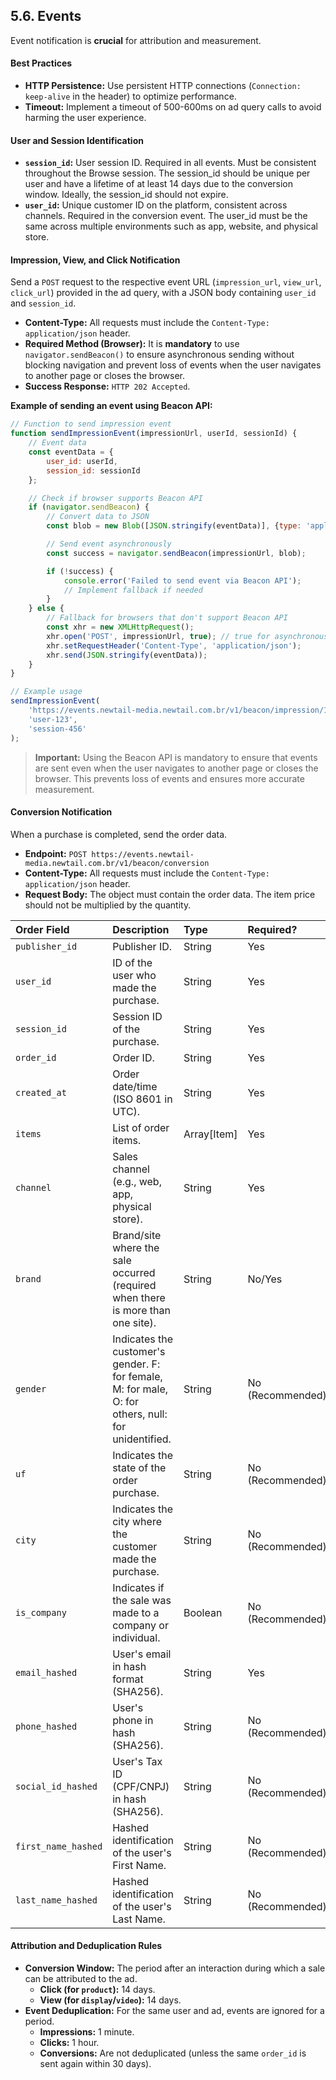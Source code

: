 ## 5.6. Events

Event notification is **crucial** for attribution and measurement.

#### Best Practices

* **HTTP Persistence:** Use persistent HTTP connections (`Connection: keep-alive` in the header) to optimize performance.
* **Timeout:** Implement a timeout of 500-600ms on ad query calls to avoid harming the user experience.

#### **User and Session Identification**

* **`session_id`:** User session ID. Required in all events. Must be consistent throughout the Browse session. The session_id should be unique per user and have a lifetime of at least 14 days due to the conversion window. Ideally, the session_id should not expire.
* **`user_id`:** Unique customer ID on the platform, consistent across channels. Required in the conversion event. The user_id must be the same across multiple environments such as app, website, and physical store.

#### **Impression, View, and Click Notification**

Send a `POST` request to the respective event URL (`impression_url`, `view_url`, `click_url`) provided in the ad query, with a JSON body containing `user_id` and `session_id`.

* **Content-Type:** All requests must include the `Content-Type: application/json` header.
* **Required Method (Browser):** It is **mandatory** to use `navigator.sendBeacon()` to ensure asynchronous sending without blocking navigation and prevent loss of events when the user navigates to another page or closes the browser.
* **Success Response:** `HTTP 202 Accepted`.

**Example of sending an event using Beacon API:**

```javascript
// Function to send impression event
function sendImpressionEvent(impressionUrl, userId, sessionId) {
    // Event data
    const eventData = {
        user_id: userId,
        session_id: sessionId
    };

    // Check if browser supports Beacon API
    if (navigator.sendBeacon) {
        // Convert data to JSON
        const blob = new Blob([JSON.stringify(eventData)], {type: 'application/json'});

        // Send event asynchronously
        const success = navigator.sendBeacon(impressionUrl, blob);

        if (!success) {
            console.error('Failed to send event via Beacon API');
            // Implement fallback if needed
        }
    } else {
        // Fallback for browsers that don't support Beacon API
        const xhr = new XMLHttpRequest();
        xhr.open('POST', impressionUrl, true); // true for asynchronous
        xhr.setRequestHeader('Content-Type', 'application/json');
        xhr.send(JSON.stringify(eventData));
    }
}

// Example usage
sendImpressionEvent(
    'https://events.newtail-media.newtail.com.br/v1/beacon/impression/123456',
    'user-123',
    'session-456'
);
```

> **Important:** Using the Beacon API is mandatory to ensure that events are sent even when the user navigates to another page or closes the browser. This prevents loss of events and ensures more accurate measurement.

#### **Conversion Notification**

When a purchase is completed, send the order data.

* **Endpoint:** `POST https://events.newtail-media.newtail.com.br/v1/beacon/conversion`
* **Content-Type:** All requests must include the `Content-Type: application/json` header.
* **Request Body:** The object must contain the order data. The item price should not be multiplied by the quantity.

| Order Field | Description | Type | Required? |
| :--- | :--- | :--- | :--- |
| `publisher_id` | Publisher ID. | String | Yes |
| `user_id` | ID of the user who made the purchase. | String | Yes |
| `session_id` | Session ID of the purchase. | String | Yes |
| `order_id` | Order ID. | String | Yes |
| `created_at` | Order date/time (ISO 8601 in UTC). | String | Yes |
| `items` | List of order items. | Array[Item] | Yes |
| `channel` | Sales channel (e.g., web, app, physical store). | String | Yes |
| `brand` | Brand/site where the sale occurred (required when there is more than one site). | String | No/Yes |
| `gender` | Indicates the customer's gender. F: for female, M: for male, O: for others, null: for unidentified. | String | No (Recommended) |
| `uf` | Indicates the state of the order purchase. | String | No (Recommended) |
| `city` | Indicates the city where the customer made the purchase. | String | No (Recommended) |
| `is_company` | Indicates if the sale was made to a company or individual. | Boolean | No (Recommended) |
| `email_hashed` | User's email in hash format (SHA256). | String | Yes |
| `phone_hashed`| User's phone in hash (SHA256). | String | No (Recommended) |
| `social_id_hashed`| User's Tax ID (CPF/CNPJ) in hash (SHA256). | String | No (Recommended) |
| `first_name_hashed` | Hashed identification of the user's First Name. | String | No (Recommended) |
| `last_name_hashed` | Hashed identification of the user's Last Name. | String | No (Recommended) |

#### **Attribution and Deduplication Rules**

* **Conversion Window:** The period after an interaction during which a sale can be attributed to the ad.
    * **Click (for `product`):** 14 days.
    * **View (for `display`/`video`):** 14 days.
* **Event Deduplication:** For the same user and ad, events are ignored for a period.
    * **Impressions:** 1 minute.
    * **Clicks:** 1 hour.
    * **Conversions:** Are not deduplicated (unless the same `order_id` is sent again within 30 days).
